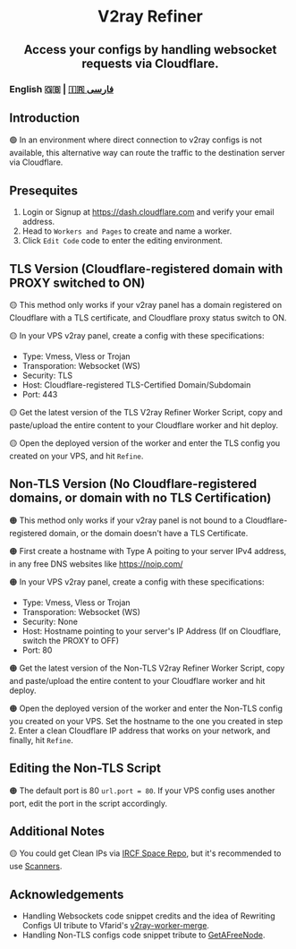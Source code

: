 <h1 align="center">
  V2ray Refiner
</h1>

<h2 align="center">
Access your configs by handling websocket requests via Cloudflare.
  <h3>
    English 🇬🇧 | <a href="README_FA.md">🇮🇷 فارسی</a>
  </h3> 
</h2>


## Introduction
🟢 In an environment where direct connection to v2ray configs is not available, this alternative way can route the traffic to the destination server via Cloudflare.

## Presequites
1. Login or Signup at https://dash.cloudflare.com and verify your email address.
2. Head to `Workers and Pages` to create and name a worker.
3. Click `Edit Code` code to enter the editing environment.

## TLS Version (Cloudflare-registered domain with PROXY switched to ON)
🟡 This method only works if your v2ray panel has a domain registered on Cloudflare with a TLS certificate, and Cloudflare proxy status switch to ON. 

🟡 In your VPS v2ray panel, create a config with these specifications:
* Type: Vmess, Vless or Trojan
* Transporation: Websocket (WS)
* Security: TLS
* Host: Cloudflare-registered TLS-Certified Domain/Subdomain
* Port: 443

🟡 Get the latest version of the TLS V2ray Refiner Worker Script, copy and paste/upload the entire content to your Cloudflare worker and hit deploy.

🟡 Open the deployed version of the worker and enter the TLS config you created on your VPS, and hit `Refine`.

## Non-TLS Version (No Cloudflare-registered domains, or domain with no TLS Certification)
🟠 This method only works if your v2ray panel is not bound to a Cloudflare-registered domain, or the domain doesn't have a TLS Certificate. 

🟠 First create a hostname with Type A poiting to your server IPv4 address, in any free DNS websites like https://noip.com/

🟠 In your VPS v2ray panel, create a config with these specifications:
* Type: Vmess, Vless or Trojan
* Transporation: Websocket (WS)
* Security: None
* Host: Hostname pointing to your server's IP Address (If on Cloudflare, switch the PROXY to OFF)
* Port: 80

🟠 Get the latest version of the Non-TLS V2ray Refiner Worker Script, copy and paste/upload the entire content to your Cloudflare worker and hit deploy.

🟠 Open the deployed version of the worker and enter the Non-TLS config you created on your VPS. Set the hostname to the one you created in step 2. Enter a clean Cloudflare IP address that works on your network, and finally, hit `Refine`.

## Editing the Non-TLS Script
🟠 The default port is 80 `url.port = 80`. If your VPS config uses another port, edit the port in the script accordingly.

## Additional Notes
🟡 You could get Clean IPs via [IRCF Space Repo](https://github.com/ircfspace/cf2dns/blob/master/list/ipv4.json), but it's recommended to use [Scanners](https://ircf.space/scanner.html).

## Acknowledgements
* Handling Websockets code snippet credits and the idea of Rewriting Configs UI tribute to Vfarid's [v2ray-worker-merge](https://github.com/vfarid/v2ray-worker-merge/tree/main).
* Handling Non-TLS configs code snippet tribute to [GetAFreeNode](https://getafreenode.com/blog/index.php/tutorial/31.html).
